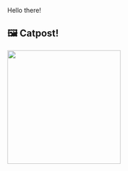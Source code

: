 Hello there!



## 🖼️ Catpost!

<sub>
    <img src="https://cdn2.thecatapi.com/images/cmg.jpg" height="256">
</sub>

